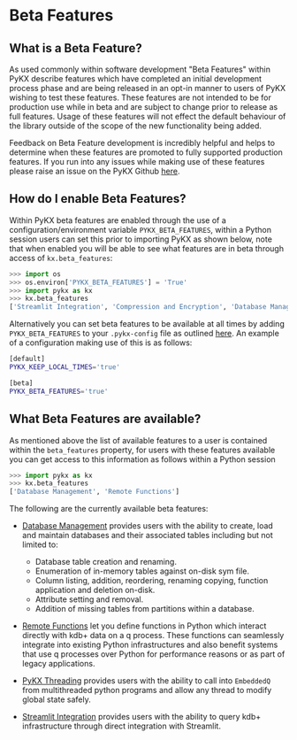 # Beta Features

## What is a Beta Feature?

As used commonly within software development "Beta Features" within PyKX describe features which have completed an initial development process phase and are being released in an opt-in manner to users of PyKX wishing to test these features. These features are not intended to be for production use while in beta and are subject to change prior to release as full features. Usage of these features will not effect the default behaviour of the library outside of the scope of the new functionality being added.

Feedback on Beta Feature development is incredibly helpful and helps to determine when these features are promoted to fully supported production features. If you run into any issues while making use of these features please raise an issue on the PyKX Github [here](https://github.com/KxSystems/pykx/issues).

## How do I enable Beta Features?

Within PyKX beta features are enabled through the use of a configuration/environment variable `PYKX_BETA_FEATURES`, within a Python session users can set this prior to importing PyKX as shown below, note that when enabled you will be able to see what features are in beta through access of `kx.beta_features`:

```python
>>> import os
>>> os.environ['PYKX_BETA_FEATURES'] = 'True'
>>> import pykx as kx
>>> kx.beta_features
['Streamlit Integration', 'Compression and Encryption', 'Database Management', 'Remote Functions']
```

Alternatively you can set beta features to be available at all times by adding `PYKX_BETA_FEATURES` to your `.pykx-config` file as outlined [here](../user-guide/configuration.md#configuration-file). An example of a configuration making use of this is as follows:

```bash
[default]
PYKX_KEEP_LOCAL_TIMES='true'

[beta]
PYKX_BETA_FEATURES='true'
```

## What Beta Features are available?

As mentioned above the list of available features to a user is contained within the `beta_features` property, for users with these features available you can get access to this information as follows within a Python session

```python
>>> import pykx as kx
>>> kx.beta_features
['Database Management', 'Remote Functions']
```

The following are the currently available beta features:

- [Database Management](db-management.md) provides users with the ability to create, load and maintain databases and their associated tables including but not limited to:

	- Database table creation and renaming.
	- Enumeration of in-memory tables against on-disk sym file.
	- Column listing, addition, reordering, renaming copying, function application and deletion on-disk.
	- Attribute setting and removal.
	- Addition of missing tables from partitions within a database.

- [Remote Functions](remote-functions.md) let you define functions in Python which interact directly with kdb+ data on a q process. These functions can seamlessly integrate into existing Python infrastructures and also benefit systems that use q processes over Python for performance reasons or as part of legacy applications.
- [PyKX Threading](threading.md) provides users with the ability to call into `EmbeddedQ` from multithreaded python programs and allow any thread to modify global state safely.
- [Streamlit Integration](streamlit.md) provides users with the ability to query kdb+ infrastructure through direct integration with Streamlit.
